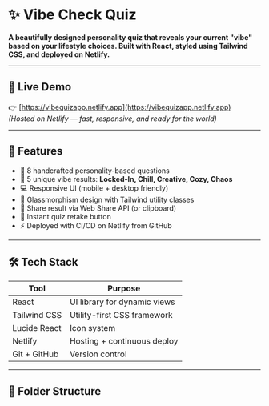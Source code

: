 # ✨ Vibe Check Quiz

**A beautifully designed personality quiz that reveals your current "vibe" based on your lifestyle choices. Built with React, styled using Tailwind CSS, and deployed on Netlify.**

---

## 🚀 Live Demo

👉 [https://vibequizapp.netlify.app](https://vibequizapp.netlify.app)  
_(Hosted on Netlify — fast, responsive, and ready for the world)_

---

## 🎯 Features

- 🧠 8 handcrafted personality-based questions
- 🌈 5 unique vibe results: **Locked-In, Chill, Creative, Cozy, Chaos**
- 💻 Responsive UI (mobile + desktop friendly)
- 🧊 Glassmorphism design with Tailwind utility classes
- 🔗 Share result via Web Share API (or clipboard)
- 🔁 Instant quiz retake button
- ⚡ Deployed with CI/CD on Netlify from GitHub

---

## 🛠️ Tech Stack

| Tool        | Purpose                      |
|-------------|------------------------------|
| React       | UI library for dynamic views |
| Tailwind CSS| Utility-first CSS framework  |
| Lucide React| Icon system                  |
| Netlify     | Hosting + continuous deploy  |
| Git + GitHub| Version control              |

---

## 📁 Folder Structure

